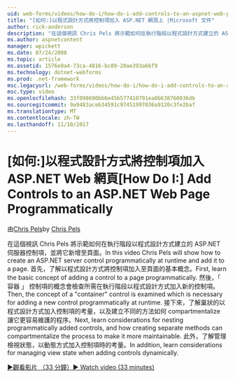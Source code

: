 ```yaml
---
uid: web-forms/videos/how-do-i/how-do-i-add-controls-to-an-aspnet-web-page-programmatically
title: "[如何:]以程式設計方式將控制項加入 ASP.NET 網頁上 |Microsoft 文件"
author: rick-anderson
description: "在這個視訊 Chris Pels 將示範如何在執行階段以程式設計方式建立的 ASP.NET 伺服器控制項，並將它新增至頁面。 首先，了解基本概念 o..."
ms.author: aspnetcontent
manager: wpickett
ms.date: 07/24/2008
ms.topic: article
ms.assetid: 1576e0a4-73ca-4816-bc09-20ae393a66f9
ms.technology: dotnet-webforms
ms.prod: .net-framework
msc.legacyurl: /web-forms/videos/how-do-i/how-do-i-add-controls-to-an-aspnet-web-page-programmatically
msc.type: video
ms.openlocfilehash: 33f098690bb6e45b577410791ea0b638760036db
ms.sourcegitcommit: 9a9483aceb34591c97451997036a9120c3fe2baf
ms.translationtype: MT
ms.contentlocale: zh-TW
ms.lasthandoff: 11/10/2017
---
```

<a name="how-do-i-add-controls-to-an-aspnet-web-page-programmatically"></a><span data-ttu-id="69d97-104">[如何:]以程式設計方式將控制項加入 ASP.NET Web 網頁</span><span class="sxs-lookup"><span data-stu-id="69d97-104">[How Do I:] Add Controls to an ASP.NET Web Page Programmatically</span></span>
====================
<span data-ttu-id="69d97-105">由[Chris Pels](https://twitter.com/chrispels)</span><span class="sxs-lookup"><span data-stu-id="69d97-105">by [Chris Pels](https://twitter.com/chrispels)</span></span>

<span data-ttu-id="69d97-106">在這個視訊 Chris Pels 將示範如何在執行階段以程式設計方式建立的 ASP.NET 伺服器控制項，並將它新增至頁面。</span><span class="sxs-lookup"><span data-stu-id="69d97-106">In this video Chris Pels will show how to create an ASP.NET server control programmatically at runtime and add it to a page.</span></span> <span data-ttu-id="69d97-107">首先，了解以程式設計方式將控制項加入至頁面的基本概念。</span><span class="sxs-lookup"><span data-stu-id="69d97-107">First, learn the basic concept of adding a control to a page programmatically.</span></span> <span data-ttu-id="69d97-108">然後，「 容器 」 控制項的概念會檢查所需在執行階段以程式設計方式加入新的控制項。</span><span class="sxs-lookup"><span data-stu-id="69d97-108">Then, the concept of a "container" control is examined which is necessary for adding a new control programmatically at runtime.</span></span> <span data-ttu-id="69d97-109">接下來，了解巢狀的以程式設計方式加入控制項的考量，以及建立不同的方法如何 compartmentalize 讓它更容易維護的程序。</span><span class="sxs-lookup"><span data-stu-id="69d97-109">Next, learn considerations for nesting programmatically added controls, and how creating separate methods can compartmentalize the process to make it more maintainable.</span></span> <span data-ttu-id="69d97-110">此外，了解管理檢視狀態，以動態方式加入控制項時的考量。</span><span class="sxs-lookup"><span data-stu-id="69d97-110">In addition, learn considerations for managing view state when adding controls dynamically.</span></span>

[<span data-ttu-id="69d97-111">&#9654;觀看影片 （33 分鐘）</span><span class="sxs-lookup"><span data-stu-id="69d97-111">&#9654; Watch video (33 minutes)</span></span>](https://channel9.msdn.com/Blogs/ASP-NET-Site-Videos/how-do-i-add-controls-to-an-aspnet-web-page-programmatically)
